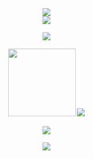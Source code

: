 <div align="center">
  
  <!-- dynamic typing effect 动态打字效果 -->
  <div>
      <img src="https://readme-typing-svg.demolab.com?font=Fira+Code&pause=1000&width=435&lines=console.log(%22Hello%2C%20World%22);&center=true&size=27" />
  </div>
  <div>
      <img src="https://readme-typing-svg.demolab.com?font=Fira+Code&pause=1000&width=600&lines=System.out.println(%22Hello%2C%20World%22);&center=true&size=27" />
  </div>

  <!-- for beauty 留个空行好看点 -->
  <div>&nbsp;</div>

  <div align="center"> <img src="https://github-readme-streak-stats.herokuapp.com/?user=1321928757" /> </div>

  <!-- for beauty 留个空行好看点 -->
  <div>&nbsp;</div>

  <img height="137px" src="https://github-readme-stats.vercel.app/api?username=1321928757&hide_title=true&hide_border=true&show_icons=trueline_height=21" />
  <img src="https://github-readme-stats.vercel.app/api/top-langs/?username=1321928757&hide_title=true&hide_border=true&layout=compact&langs_count=6" />

  <!-- for beauty 留个空行好看点 -->
  <div>&nbsp;</div>
  
  <div align="center"> <img src="https://github-profile-trophy.vercel.app/?username=1321928757" /> </div>

  <!-- for beauty 留个空行好看点 -->
  <div>&nbsp;</div>
  
  <div align="center"> <img src="https://github-readme-activity-graph.vercel.app/graph?username=1321928757&theme=tokyo-night" /> </div>
</div>
